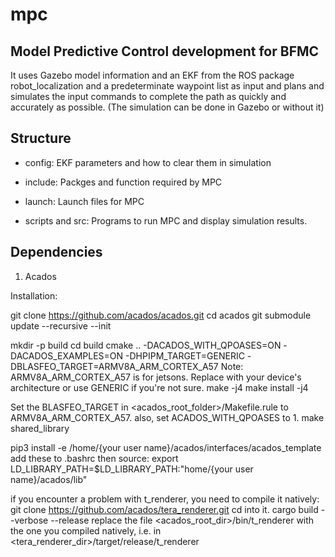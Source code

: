 # mpc

## Model Predictive Control development for BFMC

It uses Gazebo model information and an EKF from the ROS package robot_localization and a predeterminate waypoint list as input and plans and simulates the input commands to complete the path as quickly and accurately as possible. (The simulation can be done in Gazebo or without it)

## Structure

- config: EKF parameters and how to clear them in simulation

- include: Packges and function required by MPC

- launch: Launch files for MPC

- scripts and src: Programs to run MPC and display simulation results.

## Dependencies

1) Acados

Installation:

git clone https://github.com/acados/acados.git
cd acados
git submodule update --recursive --init

mkdir -p build
cd build
cmake .. -DACADOS_WITH_QPOASES=ON -DACADOS_EXAMPLES=ON -DHPIPM_TARGET=GENERIC -DBLASFEO_TARGET=ARMV8A_ARM_CORTEX_A57
Note: ARMV8A_ARM_CORTEX_A57 is for jetsons. Replace with your device's architecture or use GENERIC if you're not sure.
make -j4
make install -j4

Set the BLASFEO_TARGET in <acados_root_folder>/Makefile.rule to ARMV8A_ARM_CORTEX_A57.
also, set ACADOS_WITH_QPOASES to 1.
make shared_library

pip3 install -e /home/{your user name}/acados/interfaces/acados_template
add these to .bashrc then source: 
export LD_LIBRARY_PATH=$LD_LIBRARY_PATH:"home/{your user name}/acados/lib"

if you encounter a problem with t_renderer, you need to compile it natively:
git clone https://github.com/acados/tera_renderer.git
cd into it.
cargo build --verbose --release
replace the file <acados_root_dir>/bin/t_renderer with the one you compiled natively, i.e. in <tera_renderer_dir>/target/release/t_renderer